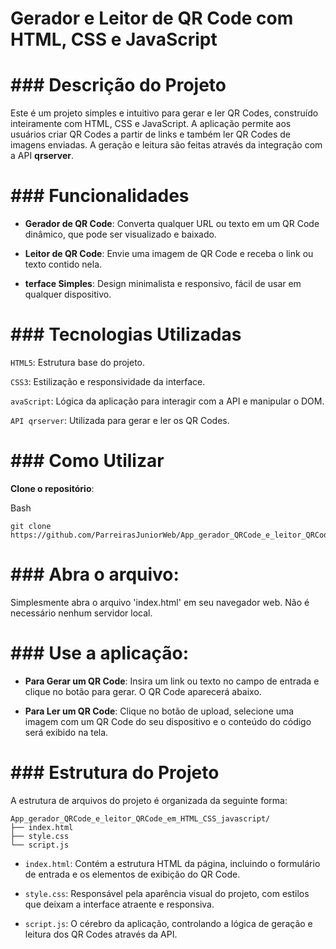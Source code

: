 # Gerador e Leitor de QR Code com HTML, CSS e JavaScript
# ### Descrição do Projeto
Este é um projeto simples e intuitivo para gerar e ler QR Codes, construído inteiramente com HTML, CSS e JavaScript. A aplicação permite aos usuários criar QR Codes a partir de links e também ler QR Codes de imagens enviadas. A geração e leitura são feitas através da integração com a API **qrserver**.

# ### Funcionalidades
 - **Gerador de QR Code**: Converta qualquer URL ou texto em um QR Code dinâmico, que pode ser visualizado e baixado.

 - **Leitor de QR Code**: Envie uma imagem de QR Code e receba o link ou texto contido nela.

- **terface Simples**: Design minimalista e responsivo, fácil de usar em qualquer dispositivo.

# ### Tecnologias Utilizadas
`HTML5`: Estrutura base do projeto.

`CSS3`: Estilização e responsividade da interface.

`avaScript`: Lógica da aplicação para interagir com a API e manipular o DOM.

`API qrserver`: Utilizada para gerar e ler os QR Codes.

# ### Como Utilizar
**Clone o repositório**:

Bash
```
git clone https://github.com/ParreirasJuniorWeb/App_gerador_QRCode_e_leitor_QRCode_em_HTML_CSS_javascript.git
```
# ### Abra o arquivo:
Simplesmente abra o arquivo 'index.html' em seu navegador web. Não é necessário nenhum servidor local.

# ### Use a aplicação:

 - **Para Gerar um QR Code**: Insira um link ou texto no campo de entrada e clique no botão para gerar. O QR Code aparecerá abaixo.

 - **Para Ler um QR Code**: Clique no botão de upload, selecione uma imagem com um QR Code do seu dispositivo e o conteúdo do código será exibido na tela.

# ### Estrutura do Projeto
A estrutura de arquivos do projeto é organizada da seguinte forma:
```
App_gerador_QRCode_e_leitor_QRCode_em_HTML_CSS_javascript/
├── index.html
├── style.css
└── script.js
```
 - `index.html`: Contém a estrutura HTML da página, incluindo o formulário de entrada e os elementos de exibição do QR Code.

 - `style.css`: Responsável pela aparência visual do projeto, com estilos que deixam a interface atraente e responsiva.

 - `script.js`: O cérebro da aplicação, controlando a lógica de geração e leitura dos QR Codes através da API.
